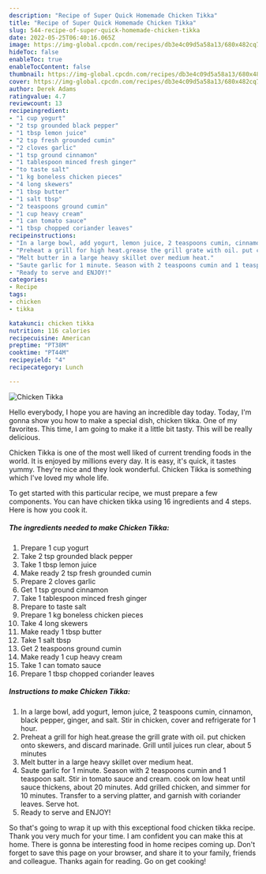 ```yaml
---
description: "Recipe of Super Quick Homemade Chicken Tikka"
title: "Recipe of Super Quick Homemade Chicken Tikka"
slug: 544-recipe-of-super-quick-homemade-chicken-tikka
date: 2022-05-25T06:40:16.065Z
image: https://img-global.cpcdn.com/recipes/db3e4c09d5a58a13/680x482cq70/chicken-tikka-recipe-main-photo.jpg
hideToc: false
enableToc: true
enableTocContent: false
thumbnail: https://img-global.cpcdn.com/recipes/db3e4c09d5a58a13/680x482cq70/chicken-tikka-recipe-main-photo.jpg
cover: https://img-global.cpcdn.com/recipes/db3e4c09d5a58a13/680x482cq70/chicken-tikka-recipe-main-photo.jpg
author: Derek Adams
ratingvalue: 4.7
reviewcount: 13
recipeingredient:
- "1 cup yogurt"
- "2 tsp grounded black pepper"
- "1 tbsp lemon juice"
- "2 tsp fresh grounded cumin"
- "2 cloves garlic"
- "1 tsp ground cinnamon"
- "1 tablespoon minced fresh ginger"
- "to taste salt"
- "1 kg boneless chicken pieces"
- "4 long skewers"
- "1 tbsp butter"
- "1 salt tbsp"
- "2 teaspoons ground cumin"
- "1 cup heavy cream"
- "1 can tomato sauce"
- "1 tbsp chopped coriander leaves"
recipeinstructions:
- "In a large bowl, add yogurt, lemon juice, 2 teaspoons cumin, cinnamon, black pepper, ginger, and salt. Stir in chicken, cover and refrigerate for 1 hour."
- "Preheat a grill for high heat.grease the grill grate with oil. put chicken onto skewers, and discard marinade. Grill until juices run clear, about 5 minutes"
- "Melt butter in a large heavy skillet over medium heat."
- "Saute garlic for 1 minute. Season with 2 teaspoons cumin and 1 teaspoon salt. Stir in tomato sauce and cream. cook on low heat until sauce thickens, about 20 minutes. Add grilled chicken, and simmer for 10 minutes. Transfer to a serving platter, and garnish with coriander leaves. Serve hot."
- "Ready to serve and ENJOY!"
categories:
- Recipe
tags:
- chicken
- tikka

katakunci: chicken tikka 
nutrition: 116 calories
recipecuisine: American
preptime: "PT38M"
cooktime: "PT44M"
recipeyield: "4"
recipecategory: Lunch

---
```



![Chicken Tikka](https://img-global.cpcdn.com/recipes/db3e4c09d5a58a13/680x482cq70/chicken-tikka-recipe-main-photo.jpg)

Hello everybody, I hope you are having an incredible day today. Today, I'm gonna show you how to make a special dish, chicken tikka. One of my favorites. This time, I am going to make it a little bit tasty. This will be really delicious.



Chicken Tikka is one of the most well liked of current trending foods in the world. It is enjoyed by millions every day. It is easy, it's quick, it tastes yummy. They're nice and they look wonderful. Chicken Tikka is something which I've loved my whole life.


To get started with this particular recipe, we must prepare a few components. You can have chicken tikka using 16 ingredients and 4 steps. Here is how you cook it.

<!--inarticleads1-->

##### The ingredients needed to make Chicken Tikka:

1. Prepare 1 cup yogurt
1. Take 2 tsp grounded black pepper
1. Take 1 tbsp lemon juice
1. Make ready 2 tsp fresh grounded cumin
1. Prepare 2 cloves garlic
1. Get 1 tsp ground cinnamon
1. Take 1 tablespoon minced fresh ginger
1. Prepare to taste salt
1. Prepare 1 kg boneless chicken pieces
1. Take 4 long skewers
1. Make ready 1 tbsp butter
1. Take 1 salt tbsp
1. Get 2 teaspoons ground cumin
1. Make ready 1 cup heavy cream
1. Take 1 can tomato sauce
1. Prepare 1 tbsp chopped coriander leaves




<!--inarticleads2-->

##### Instructions to make Chicken Tikka:

1. In a large bowl, add yogurt, lemon juice, 2 teaspoons cumin, cinnamon, black pepper, ginger, and salt. Stir in chicken, cover and refrigerate for 1 hour.
1. Preheat a grill for high heat.grease the grill grate with oil. put chicken onto skewers, and discard marinade. Grill until juices run clear, about 5 minutes
1. Melt butter in a large heavy skillet over medium heat.
1. Saute garlic for 1 minute. Season with 2 teaspoons cumin and 1 teaspoon salt. Stir in tomato sauce and cream. cook on low heat until sauce thickens, about 20 minutes. Add grilled chicken, and simmer for 10 minutes. Transfer to a serving platter, and garnish with coriander leaves. Serve hot.
1. Ready to serve and ENJOY!



So that's going to wrap it up with this exceptional food chicken tikka recipe. Thank you very much for your time. I am confident you can make this at home. There is gonna be interesting food in home recipes coming up. Don't forget to save this page on your browser, and share it to your family, friends and colleague. Thanks again for reading. Go on get cooking!
